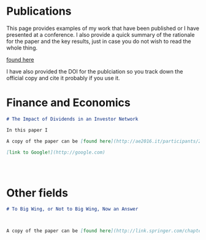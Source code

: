
# Publications

This page provides examples of my work that have been published or I have presented at a conference. I also provide a quick summary of the rationale for the paper and the key results, just in case you do not wish to read the whole thing.

[found here](http://ae2016.it/participants/20-27/the-impact-of-dividends-in-an-investor-network) 

I have also provided the DOI for the publciation so you track down the official copy and cite it probably if you use it.

# Finance and Economics 
```markdown
# The Impact of Dividends in an Investor Network

In this paper I 

A copy of the paper can be [found here](http://ae2016.it/participants/20-27/the-impact-of-dividends-in-an-investor-network) 

[link to Google!](http://google.com)





```

# Other fields 
```markdown
# To Big Wing, or Not to Big Wing, Now an Answer



A copy of the paper can be [found here](http://link.springer.com/chapter/10.1007/978-3-319-46882-2_5)


```
